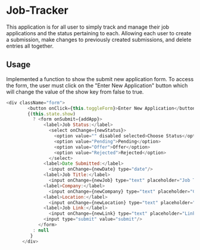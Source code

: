 # Job-Tracker

This application is for all user to simply track and manage their job applications and the status pertaining to each. Allowing each user to create a submission, make changes to previously created submissions, and delete entries all together. 

## Usage

Implemented a function to show the submit new application form. To access the form, the user must click on the "Enter New Application" button which will change the value of the show key from false to true.
```javascript
<div className="form">
        <button onClick={this.toggleForm}>Enter New Application</button>
        {(this.state.show)
          ? <form onSubmit={addApp}>
              <label>Job Status:</label>
                <select onChange={newStatus}>
                  <option value="" disabled selected>Choose Status</option>
                  <option value="Pending">Pending</option>
                  <option value="Offer">Offer</option>
                  <option value="Rejected">Rejected</option>
                </select>
              <label>Date Submitted:</label>
                <input onChange={newDate} type="date"/>
              <label>Job Title:</label>
                <input onChange={newJob} type="text" placeholder="Job Title"/>
              <label>Company:</label>
                <input onChange={newCompany} type="text" placeholder="Company"/>
              <label>Location:</label>
                <input onChange={newLocation} type="text" placeholder="Location"/>
              <label>Job Link:</label>
                <input onChange={newLink} type="text" placeholder="Link"/>
              <input type="submit" value="submit"/>
            </form>
          : null
         }
      </div>
```
